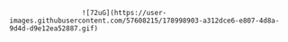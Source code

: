 
                      ![72uG](https://user-images.githubusercontent.com/57608215/178998903-a312dce6-e807-4d8a-9d4d-d9e12ea52887.gif)

